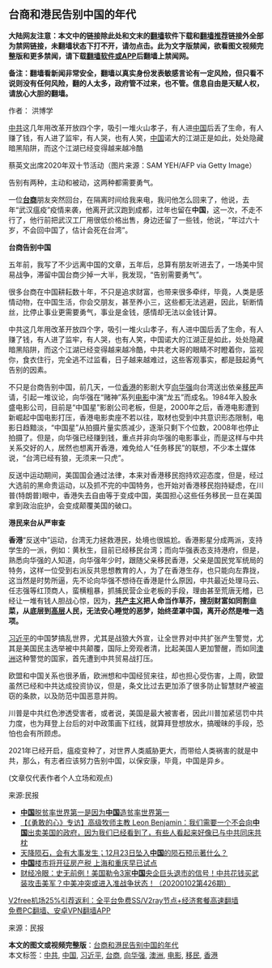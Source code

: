  <h2>台商和港民告别中国的年代</h2> <p class="notice"><b>大陆网友注意：本文中的链接除此处和文末的<a href="https://github.com/bannedbook/fanqiang" >翻墙</a>软件下载和<a href="https://github.com/killgcd/justmysocks/blob/master/README.md">翻墙推荐</a>链接外全部为禁网链接，未翻墙状态下打不开，请勿点击。此为文字版禁闻，欲看图文视频完整版和更多禁闻，请下载<a href="https://github.com/bannedbook/fanqiang">翻墙软件或APP</a>后翻墙上禁闻网。</p><p>备注：翻墙看新闻非常安全，翻墙以真实身份发表敏感言论有一定风险，但只看不说则没有任何风险，翻的人太多，政府管不过来，也不管。信息自由是天赋人权，请放心大胆的翻墙。</b></p>  <div class="entry"> <p>作者： 洪博学</p> <p id="summary"><a href="https://www.bannedbook.org/bnews/tag/%e4%b8%ad%e5%85%b1/" class="st_tag internal_tag" rel="tag" title="标签 中共 下的日志">中共</a>这几年用改革开放四个字，吸引一堆火山孝子，有人进<span class='wp_keywordlink_affiliate'><a href="https://www.bannedbook.org/" title="中国" target="_blank">中国</a></span>后丢了生命，有人赚了钱，有人进了监牢，有人哭，也有人笑，<a href="https://www.bannedbook.org/bnews/tag/%E4%B8%AD%E5%9B%BD/" class="st_tag internal_tag" rel="tag" title="标签 中国 下的日志">中国</a>诺大的江湖正是如此，处处隐藏暗黑陷阱，而这个江湖已经变得越来越冷酷</p> <p id="conimg">蔡英文出席2020年双十节活动（图片来源：SAM YEH/AFP via Getty Image）</p> <p>告别有两种，主动和被动，这两种都需要勇气。</p> <p>一位<strong><a href="https://www.bannedbook.org/bnews/tag/%E5%8F%B0%E5%95%86/" class="st_tag internal_tag" rel="tag" title="标签 台商 下的日志">台商</a></strong>朋友突然回台，在隔离时间给我来电，我问他怎么回来了，他说，去年“武汉瘟疫”疫情来袭，他离开武汉跑到成都，过年也留在<strong>中国</strong>，这一次，不走不行了，他行前把武汉工厂用很低价格出售，身边还留了一些钱，他说，“年过六十岁，不会回中国了，估计会死在台湾”。</p>  <p><strong>台商告别中国</strong></p> <p>五年前，我写了不少远离中国的文章，五年后，总算有朋友听进去了，一场美中贸易战争，滞留中国台商少掉一大半，我发现，“告别需要勇气”。</p> <p>很多台商在中国耕耘数十年，不只是追求财富，也带来很多牵绊，毕竟，人类是感情动物，在中国生活，你会交朋友，甚至养小三，这些都无法逃避，因此，斩断情丝，比停止事业更需要勇气，事业是金钱，感情却无法以金钱计算。</p> <p>中共这几年用改革开放四个字，吸引一堆火山孝子，有人进中国后丢了生命，有人赚了钱，有人进了监牢，有人哭，也有人笑，中国诺大的江湖正是如此，处处隐藏暗黑陷阱，而这个江湖已经变得越来越冷酷，中共老大哥的眼睛不时瞪着你，监视你，食衣住行，完全逃不过监看，日子越来越难过，这些客观事实，都是鼓起勇气告别的因素。</p> <p>不只是台商告别中国，前几天，一位<a href="https://www.bannedbook.org/bnews/tag/%e9%a6%99%e6%b8%af/" class="st_tag internal_tag" rel="tag" title="标签 香港 下的日志">香港</a>的影剧大亨<a href="https://www.bannedbook.org/bnews/tag/%e5%90%91%e5%8d%8e%e5%bc%ba/" class="st_tag internal_tag" rel="tag" title="标签 向华强 下的日志">向华强</a>向台湾送出依亲<a href="https://www.bannedbook.org/bnews/tag/%e7%a7%bb%e6%b0%91/" class="st_tag internal_tag" rel="tag" title="标签 移民 下的日志">移民</a>声请，引起一堆议论，向华强在“赌神”系列<a href="https://www.bannedbook.org/bnews/tag/%e7%94%b5%e5%bd%b1/" class="st_tag internal_tag" rel="tag" title="标签 电影 下的日志">电影</a>中演“龙五”而成名。1984年入股永盛电影公司，目前是“中国星”影剧公司老板，但是，2000年之后，香港电影遭到新崛起中国电影打压，香港电影卖座不若以往，取材也受到中共意识形态限制，电影日趋黯淡，“中国星”从拍摄片量实质减少，逐渐只剩下个位数，2008年也停止拍摄了。但是，向华强已经赚到钱，重点并非向华强的电影事业，而是这样与中共关系交好的人，居然也想离开香港，难免给人“任务移民”的联想，不少本土媒体说，“台湾已经有狼，无须来一只虎”。</p>  <p>反送中运动期间，美国国会通过法律，本来对香港移民抱持欢迎态度，但是，经过大选前的黑命贵运动，以及抓不完的中国特务，也开始对香港移民抱持疑虑，在川普(特朗普)眼中，香港失去自由等于变成中国，美国担心这些任务移民一旦在美国拿到政治庇护，会变成颠覆美国的破口。</p> <p><strong>港民来台从严审查</strong></p> <p><strong>香港</strong>“反送中”运动，台湾无力拯救港民，处境也很尴尬。香港影星分成两派，支持学生的一派，例如：黄秋生，目前已经移民台湾；而向华强表态支持港府，但是，熟悉向华强的人知道，向华强年少时，跟随父亲移民香港，父亲是国民党军统局的特务，这样一位受到右派反共思想教育的人，为了在香港生存，也只能向左靠拢，这当然是时势所逼，先不论向华强不想待在香港是什么原因，中共最近处理马云、任志强等红顶商人，蛮横粗暴，抓捕民营企业老板的手段，理由甚至荒唐无稽，已经让一堆有钱人胆战心惊，因为，<strong><span class='wp_keywordlink'><a href="https://www.bannedbook.org/forum2/topic6177.html" title="《共产主义的终极目的》" target="_blank">共产主义</a></span>把人命当作草芥，搜刮财富如同割韭菜，从底层到<span class='wp_keywordlink_affiliate'><a href="https://www.bannedbook.org/bnews/ccpdope/" title="中共高层内幕" target="_blank">高层</a></span>人民，无法安心睡觉的恶梦，始终垄罩中国，离开必然是唯一选项。</strong></p> <p><a href="https://www.bannedbook.org/bnews/tag/%e4%b9%a0%e8%bf%91%e5%b9%b3/" class="st_tag internal_tag" rel="tag" title="标签 习近平 下的日志">习近平</a>的中国梦搞乱世界，尤其是战狼大外宣，让全世界对中共扩张产生警觉，尤其是美国民主选举被中共颠覆，国际上旁观者清，比起美国人更加警醒，而如同<a href="https://www.bannedbook.org/bnews/tag/%e6%be%b3%e6%b4%b2/" class="st_tag internal_tag" rel="tag" title="标签 澳洲 下的日志">澳洲</a>这种警觉的国家，首先遭到中共贸易战打压。</p> <p>欧盟和中国关系也很矛盾，欧洲想和中国经贸来往，却也担心受伤害，上周，欧盟虽然已经和中共达成投资协议，但是，条文比过去更加添了很多防止智慧财产被盗窃的条款，以及防范中国恶意并购。</p>  <p>川普是中共红色渗透受害者，或者说，美国是最大被害者，因此川普加紧惩罚中共力度，也为拜登上台后的对中政策画下红线，就算拜登想放水，搞暧昧的手段，恐怕也会有所顾虑。</p> <p>2021年已经开启，瘟疫变种了，对世界人类威胁更大，而带给人类祸害的就是中共，那么，有志者应该努力告别中国，以保安康，毕竟，中国是异乡。</p> <p>(文章仅代表作者个人立场和观点)</p> <p>来源:民报</p> <ul class='op-related-articles' title='相关阅读'> <li><a href='https://www.bannedbook.org/bnews/baitai/20210102/1459556.html' target='_blank'><b>中国</b>脱贫率世界第一是因为<b>中国</b>造贫率世界第一</a></li> <li><a href='https://www.bannedbook.org/bnews/bannedvideo/20210102/1459537.html' target='_blank'>【《勇敢的心》专访】高级牧师主教 Leon Benjamin：我们需要一个不会向<b>中国</b>出卖美国的政府，因为我们已经看到了，有些人看起来好像已与中共同床共枕</a></li> <li><a href='https://www.bannedbook.org/bnews/bannedvideo/20210102/1459515.html' target='_blank'>天降陨石，会有大事发生；12月23日坠入<b>中国</b>的陨石预示著什么？</a></li> <li><a href='https://www.bannedbook.org/bnews/finance/20210102/1459473.html' target='_blank'><b>中国</b>楼市将开征房产税 上海和重庆早已试点</a></li> <li><a href='https://www.bannedbook.org/bnews/bannedvideo/20210102/1459472.html' target='_blank'>财经冷眼：史无前例！美国勒令3家<b>中国</b>央企巨头退市的信号！中共花钱买武装攻击美军？中美冲突或进入准战争状态！（20200102第426期）</a></li> </ul> <p class="texttj"> <a href="https://github.com/bannedbook/fanqiang/wiki/V2ray%E6%9C%BA%E5%9C%BA" target="_blank">V2free机场25%引荐返利：全平台免费SS/V2ray节点+经济套餐高速翻墙</a><br/> <a href="https://github.com/bannedbook/fanqiang/wiki/%E7%A6%81%E9%97%BB%E7%BD%91%E5%AE%89%E5%8D%93%E7%BF%BB%E5%A2%99%E6%96%B0%E9%97%BBAPP" target="_blank">免费PC翻墙、安卓VPN翻墙APP</a></p><p> 来源：民报 </p> <a name='sharetosocial'></a>       <div><b>本文的图文或视频完整版</b>：<a href='https://www.bannedbook.org/bnews/comments/20210102/1459566.html'>台商和港民告别中国的年代</a></div>  </div><!--END ENTRY--> <div class="postfooter"> <div>本文标签：<a href="https://www.bannedbook.org/bnews/tag/%e4%b8%ad%e5%85%b1/" rel="tag">中共</a>, <a href="https://www.bannedbook.org/bnews/tag/%E4%B8%AD%E5%9B%BD/" rel="tag">中国</a>, <a href="https://www.bannedbook.org/bnews/tag/%e4%b9%a0%e8%bf%91%e5%b9%b3/" rel="tag">习近平</a>, <a href="https://www.bannedbook.org/bnews/tag/%E5%8F%B0%E5%95%86/" rel="tag">台商</a>, <a href="https://www.bannedbook.org/bnews/tag/%e5%90%91%e5%8d%8e%e5%bc%ba/" rel="tag">向华强</a>, <a href="https://www.bannedbook.org/bnews/tag/%e6%be%b3%e6%b4%b2/" rel="tag">澳洲</a>, <a href="https://www.bannedbook.org/bnews/tag/%e7%94%b5%e5%bd%b1/" rel="tag">电影</a>, <a href="https://www.bannedbook.org/bnews/tag/%e7%a7%bb%e6%b0%91/" rel="tag">移民</a>, <a href="https://www.bannedbook.org/bnews/tag/%e9%a6%99%e6%b8%af/" rel="tag">香港</a></div>  </div><!--END POSTFOOTER--> 